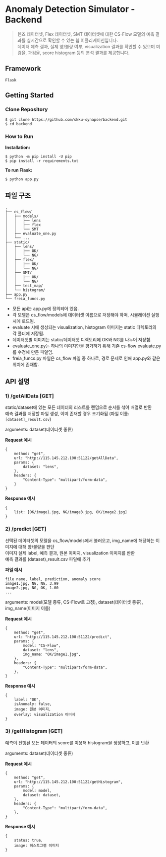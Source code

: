 # Anomaly Detection Simulator - Backend

> 렌즈 데이터셋, Flex 데이터셋, SMT 데이터셋에 대한 CS-Flow 모델의 예측 결과를 실시간으로 확인할 수 있는 웹 어플리케이션입니다.  
> 데이터 예측 결과, 실제 양/불량 여부, visualization 결과를 확인할 수 있으며 미검율, 과검율, score histogram 등의 분석 결과를 제공합니다.

## Framework

`Flask`

## Getting Started

### Clone Repository

```
$ git clone https://github.com/skku-synapse/backend.git
$ cd backend
```

### How to Run

**Installation:**

```
$ python -m pip install -U pip
$ pip install -r requirements.txt
```

**To run Flask:**

```
$ python app.py
```

## 파일 구조

```
.
├── cs_flow/
│   ├── models/
│   │   ├── lens
│   │   ├── flex
│   │   └── SMT
│   ├── evaluate_one.py
│   └── ...
├── static/
│   ├── lens/
│   │   ├── OK/
│   │   └── NG/
│   ├── flex/
│   │   ├── OK/
│   │   └── NG/
│   ├── SMT/
│   │   ├── OK/
│   │   └── NG/
│   ├── test_map/
│   └── histogram/
├── app.py
└── freia_funcs.py
```

- 모든 api는 app.py에 정의되어 있음.
- 각 모델은 cs_flow/models에 데이터셋 이름으로 저장해야 하며, 시뮬레이션 실행 시에 로드됨.
- evaluate 시에 생성되는 visualization, histogram 이미지는 static 디렉토리의 각 폴더에 저장됨.
- 데이터셋별 이미지는 static/데이터셋 디렉토리에 OK와 NG를 나누어 저장함.
- evaluate_one.py는 하나의 이미지만을 평가하기 위해 기존 cs-flow evaluate.py를 수정해 만든 파일임.
- freia_funcs.py 파일은 cs_flow 파일 중 하나로, 경로 문제로 인해 app.py와 같은 위치에 존재함.

## API 설명

### 1) /getAllData [GET]

static/dataset에 있는 모든 데이터의 리스트를 랜덤으로 순서를 섞어 배열로 반환  
예측 결과를 저장할 파일 생성, 이미 존재할 경우 초기화됨 (파일 이름: `[dataset]_result.csv`)

arguments: dataset(데이터셋 종류)

**Request 예시**

```
{
    method: "get",
    url: "http://115.145.212.100:51122/getAllData",
    params: {
        dataset: "lens",
    },
    headers: {
        "Content-Type": "multipart/form-data",
    }
}
```

**Response 예시**

```
{
    list: [OK/image1.jpg, NG/image3.jpg, OK/image2.jpg]
}
```

### 2) /predict [GET]

선택된 데이터셋의 모델을 cs_flow/models에서 불러오고, img_name에 해당하는 이미지에 대해 양/불량을 판단  
이미지 실제 label, 예측 결과, 원본 이미지, visualization 이미지를 반환  
예측 결과를 (dataset)\_result.csv 파일에 추가

**파일 예시**

```
file name, label, prediction, anomaly score
image1.jpg, NG, NG, 3.99
image2.jpg, NG, OK, 1.00
...
```

arguments: model(모델 종류, CS-Flow로 고정), dataset(데이터셋 종류), img_name(이미지 이름)

**Request 예시**

```
{
    method: "get",
    url: "http://115.145.212.100:51122/predict",
    params: {
        model: "CS-Flow",
        dataset: "lens",
        img_name: "OK/image1.jpg",
    },
    headers: {
        "Content-Type": "multipart/form-data",
    },
}
```

**Response 예시**

```
{
    label: "OK",
    isAnomaly: false,
    image: 원본 이미지,
    overlay: visualization 이미지
}
```

### 3) /getHistogram [GET]

예측이 진행된 모든 데이터의 score를 이용해 histogram을 생성하고, 이를 반환

arguments: dataset(데이터셋 종류)

**Request 예시**

```
{
    method: "get",
    url: "http://115.145.212.100:51122/getHistogram",
    params: {
        model: model,
        dataset: dataset,
    },
    headers: {
        "Content-Type": "multipart/form-data",
    },
}
```

**Response 예시**

```
{
    status: true,
    image: 히스토그램 이미지
}
```
